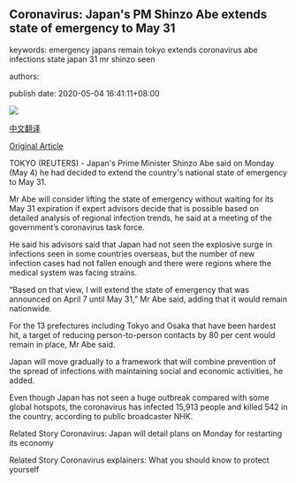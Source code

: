 ## Coronavirus: Japan's PM Shinzo Abe extends state of emergency to May 31

keywords: emergency japans remain tokyo extends coronavirus abe infections state japan 31 mr shinzo seen

authors: 

publish date: 2020-05-04 16:41:11+08:00

![](https://www.straitstimes.com/sites/default/files/styles/x_large/public/articles/2020/05/04/yq-jpncov-04052021.jpg?itok=-oyTB9wd)

[中文翻译](Coronavirus%3A%20Japan%27s%20PM%20Shinzo%20Abe%20extends%20state%20of%20emergency%20to%20May%2031_zh.md)

[Original Article](https://www.straitstimes.com/asia/east-asia/coronavirus-japans-abe-extends-state-of-emergency-to-may-31)

TOKYO (REUTERS) - Japan's Prime Minister Shinzo Abe said on Monday (May 4) he had decided to extend the country's national state of emergency to May 31.

Mr Abe will consider lifting the state of emergency without waiting for its May 31 expiration if expert advisors decide that is possible based on detailed analysis of regional infection trends, he said at a meeting of the government’s coronavirus task force.

He said his advisors said that Japan had not seen the explosive surge in infections seen in some countries overseas, but the number of new infection cases had not fallen enough and there were regions where the medical system was facing strains.

“Based on that view, I will extend the state of emergency that was announced on April 7 until May 31,” Mr Abe said, adding that it would remain nationwide.

For the 13 prefectures including Tokyo and Osaka that have been hardest hit, a target of reducing person-to-person contacts by 80 per cent would remain in place, Mr Abe said.

Japan will move gradually to a framework that will combine prevention of the spread of infections with maintaining social and economic activities, he added.

Even though Japan has not seen a huge outbreak compared with some global hotspots, the coronavirus has infected 15,913 people and killed 542 in the country, according to public broadcaster NHK.

Related Story Coronavirus: Japan will detail plans on Monday for restarting its economy

Related Story Coronavirus explainers: What you should know to protect yourself